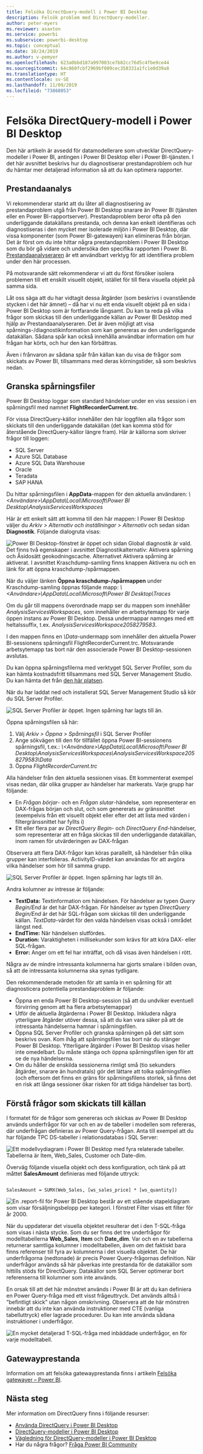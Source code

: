 ```yaml
---
title: Felsöka DirectQuery-modell i Power BI Desktop
description: Felsök problem med DirectQuery-modeller.
author: peter-myers
ms.reviewer: asaxton
ms.service: powerbi
ms.subservice: powerbi-desktop
ms.topic: conceptual
ms.date: 10/24/2019
ms.author: v-pemyer
ms.openlocfilehash: 623a0bbd187a997003ce7b82cc76d5c4fbe9ce44
ms.sourcegitcommit: 64c860fcbf2969bf089cec358331a1fc1e0d39a8
ms.translationtype: HT
ms.contentlocale: sv-SE
ms.lasthandoff: 11/09/2019
ms.locfileid: "73868053"
---
```

# <a name="directquery-model-troubleshooting-in-power-bi-desktop"></a>Felsöka DirectQuery-modell i Power BI Desktop

Den här artikeln är avsedd för datamodellerare som utvecklar DirectQuery-modeller i Power BI, antingen i Power BI Desktop eller i Power BI-tjänsten. I det här avsnittet beskrivs hur du diagnostiserar prestandaproblem och hur du hämtar mer detaljerad information så att du kan optimera rapporter.

## <a name="performance-analyzer"></a>Prestandaanalys

Vi rekommenderar starkt att du låter all diagnostisering av prestandaproblem utgå från Power BI Desktop snarare än Power BI (tjänsten eller en Power BI-rapportserver). Prestandaproblem beror ofta på den underliggande datakällans prestanda, och denna kan enkelt identifieras och diagnostiseras i den mycket mer isolerade miljön i Power BI Desktop, där vissa komponenter (som Power BI-gatewayen) kan elimineras från början. Det är först om du inte hittar några prestandaproblem i Power BI Desktop som du bör gå vidare och undersöka den specifika rapporten i Power BI. [Prestandaanalyseraren](desktop-performance-analyzer.md) är ett användbart verktyg för att identifiera problem under den här processen.

På motsvarande sätt rekommenderar vi att du först försöker isolera problemen till ett enskilt visuellt objekt, istället för till flera visuella objekt på samma sida.

Låt oss säga att du har vidtagit dessa åtgärder (som beskrivs i ovanstående stycken i det här ämnet) – då har vi nu ett enda visuellt objekt på en sida i Power BI Desktop som är fortfarande långsamt. Du kan ta reda på vilka frågor som skickas till den underliggande källan av Power BI Desktop med hjälp av Prestandaanalyseraren. Det är även möjligt att visa spårnings-/diagnostikinformation som kan genereras av den underliggande datakällan. Sådana spår kan också innehålla användbar information om hur frågan har körts, och hur den kan förbättras.

Även i frånvaron av sådana spår från källan kan du visa de frågor som skickats av Power BI, tillsammans med deras körningstider, så som beskrivs nedan.

## <a name="review-trace-files"></a>Granska spårningsfiler

Power BI Desktop loggar som standard händelser under en viss session i en spårningsfil med namnet **FlightRecorderCurrent.trc**.

För vissa DirectQuery-källor innehåller den här loggfilen alla frågor som skickats till den underliggande datakällan (det kan komma stöd för återstående DirectQuery-källor längre fram). Här är källorna som skriver frågor till loggen:

- SQL Server
- Azure SQL Database
- Azure SQL Data Warehouse
- Oracle
- Teradata
- SAP HANA

Du hittar spårningsfilen i **AppData**-mappen för den aktuella användaren: _\\\<Användare>\AppData\Local\Microsoft\Power BI Desktop\AnalysisServicesWorkspaces_

Här är ett enkelt sätt att komma till den här mappen: I Power BI Desktop väljer du _Arkiv > Alternativ och inställningar > Alternativ_ och sedan sidan **Diagnostik**. Följande dialogruta visas:

![Power BI Desktop-fönstret är öppet och sidan Global diagnostik är vald. Det finns två egenskaper i avsnittet Diagnostikalternativ: Aktivera spårning och Åsidosätt geokodningscache. Alternativet Aktivera spårning är aktiverat. I avsnittet Kraschdump-samling finns knappen Aktivera nu och en länk för att öppna kraschdump-/spårmappen.](media/desktop-directquery-troubleshoot/desktop-directquery-troubleshoot-desktop-file-options-diagnostics.png)

När du väljer länken **Öppna kraschdump-/spårmappen** under Kraschdump-samling öppnas följande mapp: _\\\<Användare>\AppData\Local\Microsoft\Power BI Desktop\Traces_

Om du går till mappens överordnade mapp ser du mappen som innehåller _AnalysisServicesWorkspaces_, som innehåller en arbetsytemapp för varje öppen instans av Power BI Desktop. Dessa undermappar namnges med ett heltalssuffix, t.ex. _AnalysisServicesWorkspace2058279583_.

I den mappen finns en _\Data_-undermapp som innehåller den aktuella Power BI-sessionens spårningsfil FlightRecorderCurrent.trc. Motsvarande arbetsytemapp tas bort när den associerade Power BI Desktop-sessionen avslutas.

Du kan öppna spårningsfilerna med verktyget SQL Server Profiler, som du kan hämta kostnadsfritt tillsammans med SQL Server Management Studio. Du kan hämta det från [den här platsen](/sql/ssms/download-sql-server-management-studio-ssms?view=sql-server-2017).

När du har laddat ned och installerat SQL Server Management Studio så kör du SQL Server Profiler.

![SQL Server Profiler är öppet. Ingen spårning har lagts till än.](media/desktop-directquery-troubleshoot/desktop-directquery-troubleshoot-sql-server-profiler-trace.png)

Öppna spårningsfilen så här:

1. Välj _Arkiv > Öppna > Spårningsfil_ i SQL Server Profiler
2. Ange sökvägen till den för tillfället öppna Power BI-sessionens spårningsfil, t.ex.: _\\\<Användare>\AppData\Local\Microsoft\Power BI Desktop\AnalysisServicesWorkspaces\AnalysisServicesWorkspace2058279583\Data_
3. Öppna _FlightRecorderCurrent.trc_

Alla händelser från den aktuella sessionen visas. Ett kommenterat exempel visas nedan, där olika grupper av händelser har markerats. Varje grupp har följande:

- En _Frågan börjar_- och en _Frågan slutar_-händelse, som representerar en DAX-frågas början och slut, och som genererats av gränssnittet (exempelvis från ett visuellt objekt eller efter det att lista med värden i filtergränssnittet har fyllts i)
- Ett eller flera par av _DirectQuery Begin_- och _DirectQuery End_-händelser, som representerar att en fråga skickas till den underliggande datakällan, inom ramen för utvärderingen av DAX-frågan

Observera att flera DAX-frågor kan köras parallellt, så händelser från olika grupper kan interfolieras. ActivityID-värdet kan användas för att avgöra vilka händelser som hör till samma grupp.

![SQL Server Profiler är öppet. Ingen spårning har lagts till än.](media/desktop-directquery-troubleshoot/desktop-directquery-troubleshoot-sql-server-profiler-trace.png)

Andra kolumner av intresse är följande:

- **TextData:** Textinformation om händelsen. För händelser av typen _Query Begin/End_ är det här DAX-frågan. För händelser av typen _DirectQuery Begin/End_ är det här SQL-frågan som skickas till den underliggande källan. _TextData_-värdet för den valda händelsen visas också i området längst ned.
- **EndTime:** När händelsen slutfördes.
- **Duration:** Varaktigheten i millisekunder som krävs för att köra DAX- eller SQL-frågan.
- **Error:** Anger om ett fel har inträffat, och då visas även händelsen i rött.

Några av de mindre intressanta kolumnerna har gjorts smalare i bilden ovan, så att de intressanta kolumnerna ska synas tydligare.

Den rekommenderade metoden för att samla in en spårning för att diagnosticera potentiella prestandaproblem är följande:

- Öppna en enda Power BI Desktop-session (så att du undviker eventuell förvirring genom att ha flera arbetsytemappar)
- Utför de aktuella åtgärderna i Power BI Desktop. Inkludera några ytterligare åtgärder utöver dessa, så att du kan vara säker på att de intressanta händelserna hamnar i spårningsfilen.
- Öppna SQL Server Profiler och granska spårningen på det sätt som beskrivs ovan. Kom ihåg att spårningsfilen tas bort när du stänger Power BI Desktop. Ytterligare åtgärder i Power BI Desktop visas heller inte omedelbart. Du måste stänga och öppna spårningsfilen igen för att se de nya händelserna.
- Om du håller de enskilda sessionerna rimligt små (tio sekunders åtgärder, snarare än hundratals) gör det lättare att tolka spårningsfilen (och eftersom det finns en gräns för spårningsfilens storlek, så finns det en risk att långa sessioner ökar risken för att tidiga händelser tas bort).

## <a name="understand-queries-sent-to-the-source"></a>Förstå frågor som skickats till källan

I formatet för de frågor som genereras och skickas av Power BI Desktop används underfrågor för var och en av de tabeller i modellen som refereras, där underfrågan definieras av Power Query-frågan. Anta till exempel att du har följande TPC DS-tabeller i relationsdatabas i SQL Server:

![Ett modellvydiagram i Power BI Desktop med fyra relaterade tabeller. Tabellerna är Item, Web_Sales, Customer och Date-dim.](media/desktop-directquery-troubleshoot/desktop-directquery-troubleshoot-model-view-diagram.png)

Överväg följande visuella objekt och dess konfiguration, och tänk på att måttet **SalesAmount** definieras med följande uttryck:

```dax

SalesAmount = SUMX(Web_Sales, [ws_sales_price] * [ws_quantity])

```

![En .report-fil för Power BI Desktop består av ett stående stapeldiagram som visar försäljningsbelopp per kategori. I fönstret Filter visas ett filter för år 2000.](media/desktop-directquery-troubleshoot/desktop-directquery-troubleshoot-example-report.png)

När du uppdaterar det visuella objektet resulterar det i den T-SQL-fråga som visas i nästa stycke. Som du ser finns det tre underfrågor för modelltabellerna **Web_Sales**, **Item** och **Date_dim**. Var och en av tabellerna returnerar samtliga kolumner i modelltabellen, även om det faktiskt bara finns referenser till fyra av kolumnerna i det visuella objektet. De här underfrågorna (nedtonade) är precis Power Query-frågornas definition. När underfrågor används så här påverkas inte prestanda för de datakällor som hittills stöds för DirectQuery. Datakällor som SQL Server optimerar bort referenserna till kolumner som inte används.

En orsak till att det här mönstret används i Power BI är att du kan definiera en Power Query-fråga med ett visst frågeuttryck. Det används alltså i ”befintligt skick” utan någon omskrivning. Observera att de här mönstren innebär att du inte kan använda instruktioner med CTE (vanliga tabelluttryck) eller lagrade procedurer. Du kan inte använda sådana instruktioner i underfrågor.

![En mycket detaljerad T-SQL-fråga med inbäddade underfrågor, en för varje modelltabell.](media/desktop-directquery-troubleshoot/desktop-directquery-troubleshoot-example-query.png)

## <a name="gateway-performance"></a>Gatewayprestanda

Information om att felsöka gatewayprestanda finns i artikeln [Felsöka gatewayer – Power BI](service-gateway-onprem-tshoot.md).

## <a name="next-steps"></a>Nästa steg

Mer information om DirectQuery finns i följande resurser:

- [Använda DirectQuery i Power BI Desktop](desktop-use-directquery.md)
- [DirectQuery-modeller i Power BI Desktop](desktop-directquery-about.md)
- [Vägledning för DirectQuery-modeller i Power BI Desktop](guidance/directquery-model-guidance.md)
- Har du några frågor? [Fråga Power BI Community](https://community.powerbi.com/)
